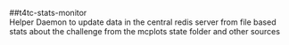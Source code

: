##t4tc-stats-monitor       
Helper Daemon to update data in the central redis server from file based stats about the challenge from the mcplots state folder and other sources
